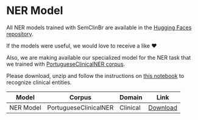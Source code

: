 # NER Model

All NER models trained with SemClinBr are available in the [Hugging Faces repository](https://huggingface.co/pucpr/).

If the models were useful, we would love to receive a like ❤️

Also, we are making available our specialized model for the NER task that we trained with [PortugueseClinicalNER corpus](https://github.com/fabioacl/PortugueseClinicalNER).

Please download, unzip and follow the instructions on [this notebook](../ner_prediction.ipynb) to recognize clinical entities.

| Model | Corpus | Domain | Link |
|------|------|------|------|
| NER Model|PortugueseClinicalNER|Clinical|[Download](https://drive.google.com/file/d/1sv8aKdCxS-Pseukb33Wu0TIIHDosiSxA/view?usp=sharing)|
